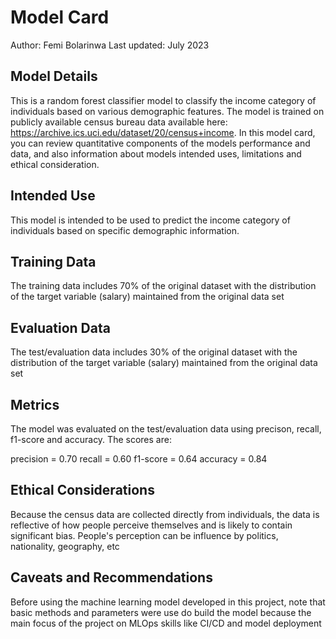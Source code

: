 # Model Card
Author: Femi Bolarinwa
Last updated: July 2023

## Model Details
This is a random forest classifier model to classify the income category of individuals based on various demographic features. The model is trained on publicly available census bureau data available here: https://archive.ics.uci.edu/dataset/20/census+income. In this model card, you can review quantitative components of the models performance and data, and also information about models intended uses, limitations and ethical consideration. 

## Intended Use
This model is intended to be used to predict the income category of individuals based on specific demographic information.

## Training Data
The training data includes 70% of the original dataset with the distribution of the target variable (salary) maintained from the original data set

## Evaluation Data
The test/evaluation data includes 30% of the original dataset with the distribution of the target variable (salary) maintained from the original data set

## Metrics
The model was evaluated on the test/evaluation data using precison, recall, f1-score and accuracy. The scores are:

precision = 0.70
recall = 0.60
f1-score = 0.64
accuracy = 0.84

## Ethical Considerations
Because the census data are collected directly from individuals, the data is reflective of how people perceive themselves and is likely to contain significant bias. People's perception can be influence by politics, nationality, geography, etc


## Caveats and Recommendations
Before using the machine learning model developed in this project, note that basic methods and parameters were use do build the model because the main focus of the project on MLOps skills like CI/CD and model deployment